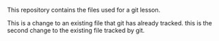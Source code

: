
This repository contains the files used for a git lesson. 

This is a change to an existing file that git has already tracked. 
this is the second change to the existing file tracked by git.
